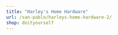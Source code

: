 ```yaml
---
title: "Harley's Home Hardware"
url: /san-pablo/harleys-home-hardware-2/
shop: doityourself
---
```

